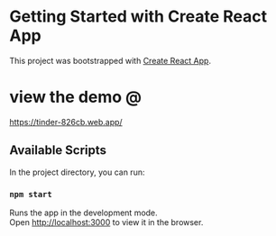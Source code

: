 # Getting Started with Create React App

This project was bootstrapped with [Create React App](https://github.com/facebook/create-react-app).

# view the demo @
https://tinder-826cb.web.app/

## Available Scripts

In the project directory, you can run:

### `npm start`

Runs the app in the development mode.\
Open [http://localhost:3000](http://localhost:3000) to view it in the browser.
